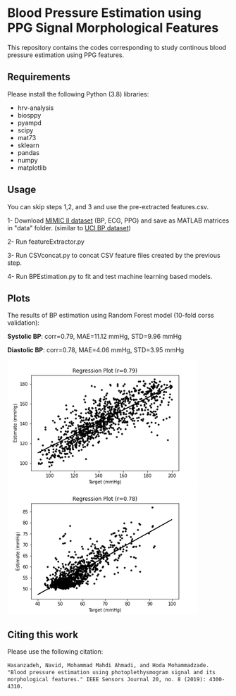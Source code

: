# Blood Pressure Estimation using PPG Signal Morphological Features

This repository contains the codes corresponding to study continous blood pressure estimation using PPG features.

## Requirements
Please install the following Python (3.8) libraries:

- hrv-analysis
- biosppy
- pyampd
- scipy
- mat73
- sklearn
- pandas
- numpy
- matplotlib

## Usage
 You can skip steps 1,2, and 3 and use the pre-extracted features.csv.
 
 1- Download [MIMIC II dataset](https://archive.physionet.org/mimic2/ ) (BP, ECG, PPG) and save as MATLAB matrices in "data" folder. (similar to [UCI BP dataset](https://archive.ics.uci.edu/ml/datasets/Cuff-Less+Blood+Pressure+Estimation))
 
 2- Run featureExtractor.py
 
 3- Run CSVconcat.py to concat CSV feature files created by the previous step.
 
 4- Run BPEstimation.py to fit and test machine learning based models.

## Plots
The results of BP estimation using Random Forest model (10-fold corss validation):

**Systolic BP**: corr=0.79, MAE=11.12 mmHg, STD=9.96 mmHg

**Diastolic BP**: corr=0.78, MAE=4.06 mmHg, STD=3.95 mmHg

![RegPlot_sys_RandomForest](plots/RegPlot_sys_RandomForest.png)
![RegPlot_dia_RandomForest](plots/RegPlot_dia_RandomForest.png)



## Citing this work
Please use the following citation:
```
Hasanzadeh, Navid, Mohammad Mahdi Ahmadi, and Hoda Mohammadzade. "Blood pressure estimation using photoplethysmogram signal and its morphological features." IEEE Sensors Journal 20, no. 8 (2019): 4300-4310.
```
